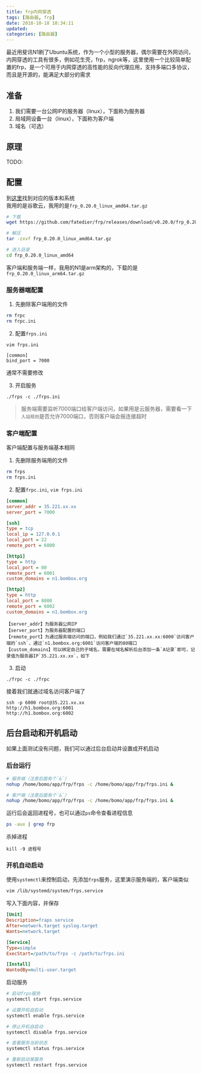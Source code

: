 ```yaml
---
title: frp内网穿透
tags: [路由器, frp]
date: 2018-10-18 10:34:11
updated: 
categories: [路由器]
---
```


最近用斐讯N1刷了Ubuntu系统，作为一个小型的服务器，偶尔需要在外网访问，内网穿透的工具有很多，例如花生壳，frp，ngrok等，这里使用一个比较简单配置的frp，是一个可用于内网穿透的高性能的反向代理应用，支持多端口多协议，而且是开源的，能满足大部分的需求

<!-- more -->

## 准备
1. 我们需要一台公网IP的服务器（linux），下面称为服务器
2. 局域网设备一台（linux），下面称为客户端
3. 域名（可选）

## 原理 
TODO: 

## 配置
到[这里](https://github.com/fatedier/frp/releases)找到对应的版本和系统  
我用的是谷歌云，我用的是`frp_0.20.0_linux_amd64.tar.gz`
```bash
# 下载
wget https://github.com/fatedier/frp/releases/download/v0.20.0/frp_0.20.0_linux_amd64.tar.gz

# 解压
tar -zxvf frp_0.20.0_linux_amd64.tar.gz

# 进入目录
cd frp_0.20.0_linux_amd64
```
客户端和服务端一样，我用的N1是arm架构的，下载的是`frp_0.20.0_linux_arm64.tar.gz`

### 服务器端配置
1. 先删除客户端用的文件
```bash
rm frpc
rm frpc.ini
```
2. 配置`frps.ini`
```
vim frps.ini

[common]
bind_port = 7000
```
通常不需要修改

3. 开启服务
```
./frps -c ./frps.ini
```

> 服务端需要监听7000端口给客户端访问，如果用是云服务器，需要看一下`入站规则`是否允许7000端口，否则客户端会报连接超时

### 客户端配置
客户端配置与服务端基本相同

1. 先删除服务端用的文件
```bash
rm frps
rm frps.ini
```
2. 配置`frpc.ini`, `vim frps.ini`
```ini
[common]
server_addr = 35.221.xx.xx
server_port = 7000

[ssh]
type = tcp
local_ip = 127.0.0.1
local_port = 22
remote_port = 6000

[http1]
type = http
local_port = 80
remote_port = 6001
custom_domains = n1.bombox.org

[http2]
type = http
local_port = 8080
remote_port = 6002
custom_domains = n1.bombox.org
```
    【server_addr】为服务器公网IP
    【server_port】为服务器配置的端口
    【remote_port】为通过服务端访问的端口，例如我们通过`35.221.xx.xx:6000`访问客户端的`ssh`，通过`n1.bombox.org:6001`访问客户端的80端口
    【custom_domains】可以绑定自己的子域名，需要在域名解析后台添加一条`A记录`即可，记录值为服务器IP`35.221.xx.xx`，如下

3. 启动
```
./frpc -c ./frpc
```
接着我们就通过域名访问客户端了
```
ssh -p 6000 root@35.221.xx.xx
http://h1.bombox.org:6001
http://h1.bombox.org:6002
```

## 后台启动和开机启动
如果上面测试没有问题，我们可以通过后台启动并设置成开机启动
### 后台运行
```bash
# 服务端（注意后面有个`&`）
nohup /home/bomo/app/frp/frps -c /home/bomo/app/frp/frps.ini &

# 客户端（注意后面有个`&`）
nohup /home/bomo/app/frp/frps -c /home/bomo/app/frp/frps.ini &
```
运行后会返回进程号，也可以通过`ps`命令查看进程信息
```bash
ps -aux | grep frp
```
杀掉进程
```
kill -9 进程号
```

### 开机自动启动
使用`systemctl`来控制启动，先添加`frps`服务，这里演示服务端的，客户端类似
```bash
vim /lib/systemd/system/frps.service 
```
写入下面内容，并保存
```ini
[Unit]
Description=fraps service
After=network.target syslog.target
Wants=network.target

[Service]
Type=simple
ExecStart=/path/to/frps -c /path/to/frps.ini

[Install]
WantedBy=multi-user.target
```

启动服务
```bash
# 启动frps服务
systemctl start frps.service

# 设置开机自启动
systemctl enable frps.service

# 停止开机自启动
systemctl disable frps.service

# 查看服务当前状态
systemctl status frps.service

# 重新启动某服务
systemctl restart frps.service
```
